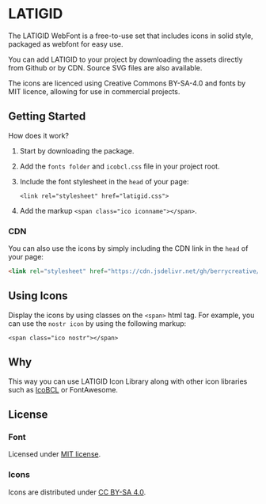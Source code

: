 # LATIGID

The LATIGID WebFont is a free-to-use set that includes icons in solid style, packaged as webfont for easy use.

You can add LATIGID to your project by downloading the assets directly from Github or by CDN. Source SVG files are also available.

The icons are licenced using Creative Commons BY-SA-4.0 and fonts by MIT licence, allowing for use in commercial projects.


## Getting Started

How does it work? 

1. Start by downloading the package.
2. Add the ```fonts folder``` and ```icobcl.css``` file in your project root.
3. Include the font stylesheet in the ```head``` of your page:

    ```<link rel="stylesheet" href="latigid.css">```

4. Add the markup ```<span class="ico iconname"></span>```.


### CDN 
You can also use the icons by simply including the CDN link in the ```head``` of your page:

```html 
<link rel="stylesheet" href="https://cdn.jsdelivr.net/gh/berrycreative/latigid@main/latigid.css"> 
```

## Using Icons

Display the icons by using classes on the ```<span>``` html tag. For example, you can use the ```nostr icon``` by using the following markup:

```<span class="ico nostr"></span>```

## Why <span>

This way you can use LATIGID Icon Library along with other icon libraries such as [IcoBCL](https://bcl.social/icobcldemo) or FontAwesome.

## License


### Font

Licensed under [MIT license](http://opensource.org/licenses/mit-license.html).

### Icons

Icons are distributed under [CC BY-SA 4.0](https://creativecommons.org/licenses/by-sa/4.0/).

